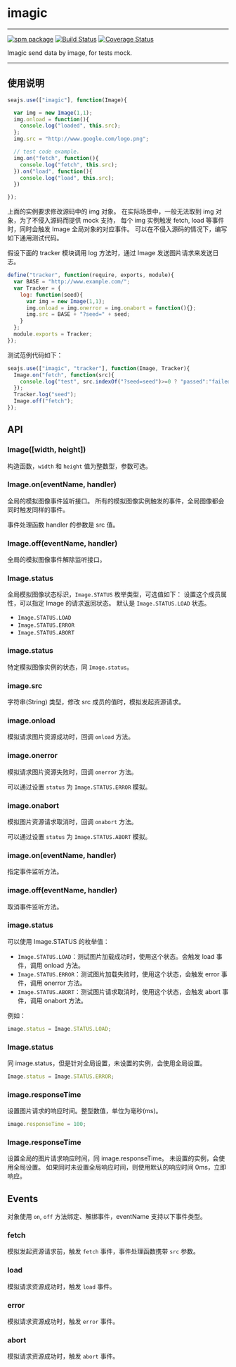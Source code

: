 # imagic

---

[![spm package](http://spmjs.io/badge/imagic)](http://spmjs.io/package/imagic)
[![Build Status](https://secure.travis-ci.org/hotoo/imagic.png?branch=master)](https://travis-ci.org/hotoo/imagic)
[![Coverage Status](https://coveralls.io/repos/hotoo/imagic/badge.png?branch=master)](https://coveralls.io/r/hotoo/imagic)


Imagic send data by image, for tests mock.

---

## 使用说明

```js
seajs.use(["imagic"], function(Image){

  var img = new Image(1,1);
  img.onload = function(){
    console.log("loaded", this.src);
  };
  img.src = "http://www.google.com/logo.png";

  // test code example.
  img.on("fetch", function(){
    console.log("fetch", this.src);
  }).on("load", function(){
    console.log("load", this.src);
  })

});
```

上面的实例要求修改源码中的 img 对象。
在实际场景中，一般无法取到 img 对象，为了不侵入源码而提供 mock 支持，
每个 img 实例触发 fetch, load 等事件时，同时会触发 Image 全局对象的对应事件。
可以在不侵入源码的情况下，编写如下通用测试代码。

假设下面的 tracker 模块调用 log 方法时，通过 Image 发送图片请求来发送日志。

```js
define("tracker", function(require, exports, module){
  var BASE = "http://www.example.com/";
  var Tracker = {
    log: function(seed){
      var img = new Image(1,1);
      img.onload = img.onerror = img.onabort = function(){};
      img.src = BASE + "?seed=" + seed;
    }
  };
  module.exports = Tracker;
});
```

测试范例代码如下：

```js
seajs.use(["imagic", "tracker"], function(Image, Tracker){
  Image.on("fetch", function(src){
    console.log("test", src.indexOf("?seed=seed")>=0 ? "passed":"failed");
  });
  Tracker.log("seed");
  Image.off("fetch");
});
```

## API

### Image([width, height])

构造函数，`width` 和 `height` 值为整数型，参数可选。

### Image.on(eventName, handler)

全局的模拟图像事件监听接口。
所有的模拟图像实例触发的事件，全局图像都会同时触发同样的事件。

事件处理函数 handler 的参数是 src 值。

### Image.off(eventName, handler)

全局的模拟图像事件解除监听接口。

### Image.status

全局模拟图像状态标识，`Image.STATUS` 枚举类型，可选值如下：
设置这个成员属性，可以指定 Image 的请求返回状态。
默认是 `Image.STATUS.LOAD` 状态。

* `Image.STATUS.LOAD`
* `Image.STATUS.ERROR`
* `Image.STATUS.ABORT`

### image.status

特定模拟图像实例的状态，同 `Image.status`。

### image.src

字符串(String) 类型，修改 src 成员的值时，模拟发起资源请求。

### image.onload

模拟请求图片资源成功时，回调 `onload` 方法。

### image.onerror

模拟请求图片资源失败时，回调 `onerror` 方法。

可以通过设置 `status` 为 `Image.STATUS.ERROR` 模拟。

### image.onabort

模拟图片资源请求取消时，回调 `onabort` 方法。

可以通过设置 `status` 为 `Image.STATUS.ABORT` 模拟。

### image.on(eventName, handler)

指定事件监听方法。

### image.off(eventName, handler)

取消事件监听方法。

### image.status

可以使用 Image.STATUS 的枚举值：

* `Image.STATUS.LOAD`：测试图片加载成功时，使用这个状态。会触发 load 事件，调用 onload 方法。
* `Image.STATUS.ERROR`：测试图片加载失败时，使用这个状态，会触发 error 事件，调用 onerror 方法。
* `Image.STATUS.ABORT`：测试图片请求取消时，使用这个状态，会触发 abort 事件，调用 onabort 方法。

例如：

```js
image.status = Image.STATUS.LOAD;
```

### Image.status

同 image.status，但是针对全局设置，未设置的实例，会使用全局设置。

```js
Image.status = Image.STATUS.ERROR;
```

### image.responseTime

设置图片请求的响应时间。整型数值，单位为毫秒(ms)。

```js
image.responseTime = 100;
```

### Image.responseTime

设置全局的图片请求响应时间，同 image.responseTime。
未设置的实例，会使用全局设置。
如果同时未设置全局响应时间，则使用默认的响应时间 0ms，立即响应。

## Events

对象使用 `on`, `off` 方法绑定、解绑事件，eventName 支持以下事件类型。

### fetch

模拟发起资源请求前，触发 `fetch` 事件，事件处理函数携带 `src` 参数。

### load

模拟请求资源成功时，触发 `load` 事件。

### error

模拟请求资源成功时，触发 `error` 事件。

### abort

模拟请求资源成功时，触发 `abort` 事件。

